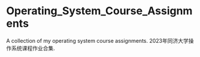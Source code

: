 # Operating_System_Course_Assignments
A collection of my operating system course assignments. 2023年同济大学操作系统课程作业合集.
